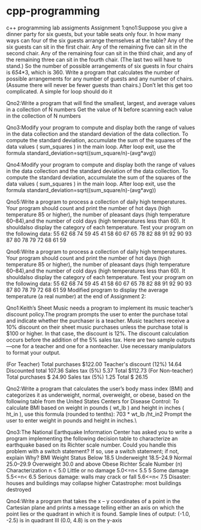 # cpp-programming
c++ programming lab assigments
Assignment 1:qno1:Suppose you give a dinner party for six guests, but your table seats only four. In how many 
ways can four of the six guests arrange themselves at the table? Any of the six guests can 
sit in the first chair. Any of the remaining five can sit in the second chair. Any of the 
remaining four can sit in the third chair, and any of the remaining three can sit in the fourth 
chair. (The last two will have to stand.) So the number of possible arrangements of six 
guests in four chairs is 6*5*4*3, which is 360. Write a program that calculates the number 
of possible arrangements for any number of guests and any number of chairs. (Assume 
there will never be fewer guests than chairs.) Don’t let this get too complicated. A simple 
for loop should do it

Qno2:Write a program that will find the smallest, largest, and average values in a collection of 
N numbers Get the value of N before scanning each value in the collection of N numbers

Qno3:Modify your program to compute and display both the range of values in the data 
collection and the standard deviation of the data collection. To compute the standard 
deviation, accumulate the sum of the squares of the data values ( sum_squares ) in the 
main loop. After loop exit, use the formula 	standard_deviation=sqrt((sum_square/n)-(avg*avg))

Qno4:Modify your program to compute and display both the range of values in the data 
collection and the standard deviation of the data collection. To compute the standard 
deviation, accumulate the sum of the squares of the data values ( sum_squares ) in the 
main loop. After loop exit, use the formula 	standard_deviation=sqrt((sum_square/n)-(avg*avg))

Qno5:Write a program to process a collection of daily high temperatures. Your program should 
count and print the number of hot days (high temperature 85 or higher), the number of 
pleasant days (high temperature 60–84),and the number of cold days (high temperatures 
less than 60). It shouldalso display the category of each temperature. Test your program 
on the following data:
55 62 68 74 59 45 41 58 60 67 65 78 82 88 91
92 90 93 87 80 78 79 72 68 61 59

Qno6:Write a program to process a collection of daily high temperatures. Your program should 
count and print the number of hot days (high temperature 85 or higher), the number of 
pleasant days (high temperature 60–84),and the number of cold days (high temperatures 
less than 60). It shouldalso display the category of each temperature. Test your program 
on the following data:
55 62 68 74 59 45 41 58 60 67 65 78 82 88 91
92 90 93 87 80 78 79 72 68 61 59 Modified program to display the average temperature (a real number) at the end of 
Assignment 2:

Qno1:Keith’s Sheet Music needs a program to implement its music teacher’s discount policy.The program prompts the user to enter the purchase total and indicate whether the purchaser is a teacher. Music teachers receive a 10% discount on their sheet music purchases unless the purchase total is $100 or higher. In that case, the discount is 12%. The discount calculation occurs before the addition of the 5% sales tax. Here are two sample outputs —one for a teacher and one for a nonteacher. Use necessary manipulators to format your output.

(For Teacher) Total purchases $122.00 Teacher's discount (12%) 14.64 Discounted total 107.36 Sales tax (5%) 5.37 Total $112.73 (For Non-teacher) Total purchases $ 24.90 Sales tax (5%) 1.25 Total $ 26.15

Qno2:Write a program that calculates the user’s body mass index (BMI) and categorizes it as underweight, normal, overweight, or obese, based on the following table from the United States Centers for Disease Control:
To calculate BMI based on weight in pounds ( wt_lb ) and height in inches ( ht_in ), use this formula (rounded to tenths): 703 * wt_lb /ht_in2 Prompt the user to enter weight in pounds and height in inches.\

Qno3:The National Earthquake Information Center has asked you to write a program implementing the following decision table to characterize an earthquake based on its Richter scale number.
Could you handle this problem with a switch statement? If so, use a switch statement; if not, explain Why? BMI Weight Status Below 18.5 Underweight 18.5–24.9 Normal 25.0–29.9 Overweight 30.0 and above Obese Richter Scale Number (n) Characterization n < 5.0 Little or no damage 5.0<=n< 5.5 5 Some damage 5.5<=n< 6.5 Serious damage: walls may crack or fall 5.6<=n< 7.5 Disaster: houses and buildings may collapse higher Catastrophe: most buildings destroyed

Qno4:Write a program that takes the x – y coordinates of a point in the Cartesian plane and prints a message telling either an axis on which the point lies or the quadrant in which it is found. Sample lines of output: (-1.0, -2.5) is in quadrant III (0.0, 4.8) is on the y-axis
